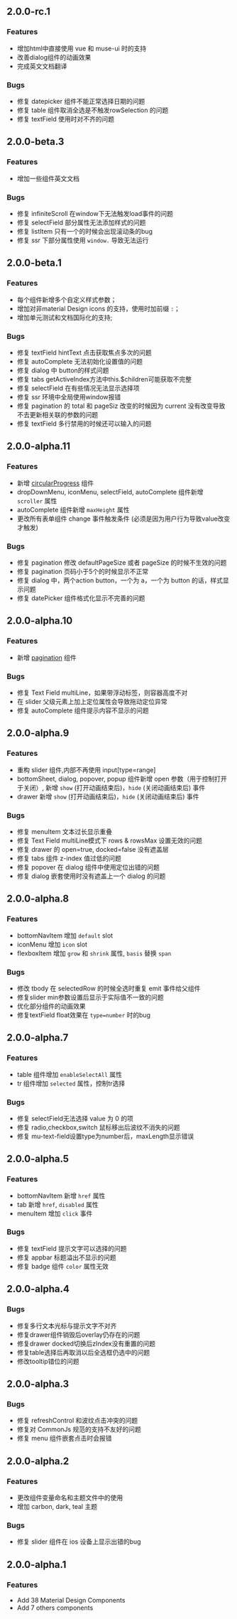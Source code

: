 ## 2.0.0-rc.1

### Features

  * 增加html中直接使用 vue 和 muse-ui 时的支持
  * 改善dialog组件的动画效果
  * 完成英文文档翻译

### Bugs

  * 修复 datepicker 组件不能正常选择日期的问题
  * 修复 table 组件取消全选是不触发rowSelection 的问题
  * 修复 textField 使用时对不齐的问题

## 2.0.0-beta.3

### Features

  * 增加一些组件英文文档

### Bugs

  * 修复 infiniteScroll 在window下无法触发load事件的问题
  * 修复 selectField 部分属性无法添加样式的问题
  * 修复 listItem 只有一个的时候会出现滚动条的bug
  * 修复 ssr 下部分属性使用 `window.` 导致无法运行

## 2.0.0-beta.1

### Features

  * 每个组件新增多个自定义样式参数；
  * 增加对非material Design icons 的支持，使用时加前缀 `:`；
  * 增加单元测试和文档国际化的支持;

### Bugs

  * 修复 textField hintText 点击获取焦点多次的问题
  * 修复 autoComplete 无法初始化设置值的问题
  * 修复 dialog 中 button的样式问题
  * 修复 tabs getActiveIndex方法中this.$children可能获取不完整
  * 修复 selectField 在有些情况无法显示选择项
  * 修复 ssr 环境中全局使用window报错
  * 修复 pagination 的 total 和 pageSiz 改变的时候因为 current 没有改变导致不去更新相关联的参数的问题
  * 修复 textField 多行禁用的时候还可以输入的问题

## 2.0.0-alpha.11

### Features

  * 新增 [circularProgress](#/circularProgress) 组件
  * dropDownMenu, iconMenu, selectField, autoComplete 组件新增 `scroller` 属性
  * autoComplete 组件新增 `maxHeight` 属性
  * 更改所有表单组件 change 事件触发条件 (必须是因为用户行为导致value改变才触发)

### Bugs

  * 修复 pagination 修改 defaultPageSize 或者 pageSize 的时候不生效的问题
  * 修复 pagination 页码小于5个的时候显示不正常
  * 修复 dialog 中，两个action button，一个为 a，一个为 button 的话，样式显示问题
  * 修复 datePicker 组件格式化显示不完善的问题

## 2.0.0-alpha.10

### Features

  * 新增 [pagination](#/pagination) 组件

### Bugs

  * 修复 Text Field multiLine，如果带浮动标签，则容器高度不对
  * 在 slider 父级元素上加上定位属性会导致拖动定位异常
  * 修复 autoComplete 组件提示内容不显示的问题

## 2.0.0-alpha.9

### Features

  * 重构 slider 组件,内部不再使用 input[type=range]
  * bottomSheet, dialog, popover, popup 组件新增 open 参数（用于控制打开于关闭）, 新增 `show` (打开动画结束后)，`hide` (关闭动画结束后) 事件
  * drawer 新增 `show` (打开动画结束后)，`hide` (关闭动画结束后) 事件

### Bugs

  * 修复 menuItem 文本过长显示重叠
  * 修复 Text Field multiLine模式下 rows & rowsMax 设置无效的问题
  * 修复 drawer 的 open=true, docked=false 没有遮盖层
  * 修复 tabs 组件 z-index 值过低的问题
  * 修复 popover 在 dialog 组件中使用定位出错的问题
  * 修复 dialog 嵌套使用时没有遮盖上一个 dialog 的问题

## 2.0.0-alpha.8

### Features

  * bottomNavItem 增加 `default` slot
  * iconMenu 增加 `icon` slot
  * flexboxItem 增加 `grow` 和 `shrink` 属性, `basis` 替换 `span`

### Bugs

  * 修改 tbody 在 selectedRow 的时候全选时重复 emit 事件给父组件
  * 修复slider min参数设置后显示于实际值不一致的问题
  * 优化部分组件的动画效果
  * 修复textField float效果在 `type=number` 时的bug

## 2.0.0-alpha.7

### Features

  * table 组件增加 `enableSelectAll` 属性
  * tr 组件增加 `selected` 属性，控制tr选择

### Bugs

  * 修复 selectField无法选择 value 为 0 的项
  * 修复 radio,checkbox,switch 鼠标移出后波纹不消失的问题
  * 修复 mu-text-field设置type为number后，maxLength显示错误

## 2.0.0-alpha.5

### Features

  * bottomNavItem 新增 `href` 属性
  * tab 新增 `href`, `disabled` 属性
  * menuItem 增加 `click` 事件

### Bugs

  * 修复 textField 提示文字可以选择的问题
  * 修复 appbar 标题溢出不显示的问题
  * 修复 badge 组件 `color` 属性无效

## 2.0.0-alpha.4

### Bugs

  * 修复多行文本光标与提示文字不对齐
  * 修复drawer组件销毁后overlay仍存在的问题
  * 修复drawer docked切换后zIndex没有重置的问题
  * 修复table选择后再取消以后全选框仍选中的问题
  * 修改tooltip错位的问题

## 2.0.0-alpha.3

### Bugs

  * 修复 refreshControl 和波纹点击冲突的问题
  * 修复对 CommonJs 规范的支持不友好的问题
  * 修复 menu 组件嵌套点击时会报错

## 2.0.0-alpha.2

### Features

  * 更改组件变量命名和主题文件中的使用
  * 增加 carbon, dark, teal 主题

### Bugs

  * 修复 slider 组件在 ios 设备上显示出错的bug

## 2.0.0-alpha.1

### Features

  * Add 38 Material Design Components
  * Add 7 others components
